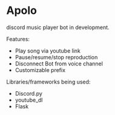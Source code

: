 # Apolo
discord music player bot in development.

Features:
  - Play song via youtube link
  - Pause/resume/stop reproduction
  - Disconnect Bot from voice channel  
  - Customizable prefix
  
Libraries/frameworks being used: 
  - Discord.py
  - youtube_dl
  - Flask
  

